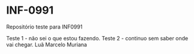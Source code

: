 # INF-0991
Repositório teste para INF0991

Teste 1 - não sei o que estou fazendo.
Teste 2 - continuo sem saber onde vai chegar.
Luã Marcelo Muriana

